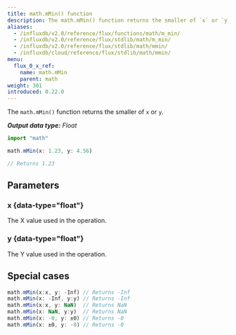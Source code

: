```yaml
---
title: math.mMin() function
description: The math.mMin() function returns the smaller of `x` or `y`.
aliases:
  - /influxdb/v2.0/reference/flux/functions/math/m_min/
  - /influxdb/v2.0/reference/flux/stdlib/math/m_min/
  - /influxdb/v2.0/reference/flux/stdlib/math/mmin/
  - /influxdb/cloud/reference/flux/stdlib/math/mmin/
menu:
  flux_0_x_ref:
    name: math.mMin
    parent: math
weight: 301
introduced: 0.22.0
---
```


The `math.mMin()` function returns the smaller of `x` or `y`.

_**Output data type:** Float_

```js
import "math"

math.mMin(x: 1.23, y: 4.56)

// Returns 1.23
```

## Parameters

### x {data-type="float"}
The X value used in the operation.

### y {data-type="float"}
The Y value used in the operation.

## Special cases
```js
math.mMin(x:x, y: -Inf) // Returns -Inf
math.mMin(x: -Inf, y:y) // Returns -Inf
math.mMin(x:x, y: NaN)  // Returns NaN
math.mMin(x: NaN, y:y)  // Returns NaN
math.mMin(x: -0, y: ±0) // Returns -0
math.mMin(x: ±0, y: -0) // Returns -0
```
